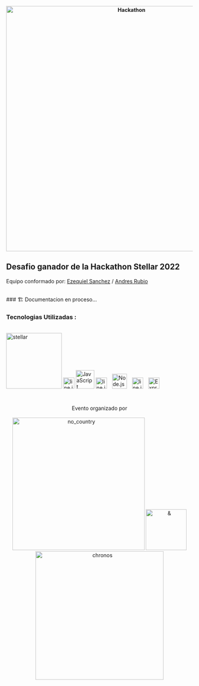
**<div align="center"><img width="661" alt="Hackathon" src="https://user-images.githubusercontent.com/87342325/192167998-8871da91-4b6b-45d8-b8d3-126f881e3e09.png"> </div>**  

## Desafio ganador de la Hackathon Stellar 2022


Equipo conformado por:
  [Ezequiel Sanchez](http://github.com/GeekyBear) / [Andres Rubio](https://github.com/andresnrubio)
  
<br/>  
### 🏗️ Documentacion en proceso...
  
<br/>  

### Tecnologias Utilizadas :
 
<br/>  
<div>  
<a href="https://www.stellar.org/" target="_blank"><img width="150" alt="stellar" src="https://user-images.githubusercontent.com/87342325/192452445-c2b8b064-b8f8-462e-898a-9e7e58d0c42b.png"></a> <img src="https://user-images.githubusercontent.com/87342325/192465990-914f52fc-3a50-4f39-8583-8a552dd025e4.png" alt="line.js" height="30" />
<a href="https://www.javascript.com/" target="_blank"><img margin="10px" src="https://profilinator.rishav.dev/skills-assets/javascript-original.svg" alt="JavaScript" height="50" /></a>  <img src="https://user-images.githubusercontent.com/87342325/192465990-914f52fc-3a50-4f39-8583-8a552dd025e4.png" alt="line.js" height="30" />
<a href="https://github.com/andresnrubio/Stellar-Hackathon" target="_blank"><img style="margin: 10px" src="https://user-images.githubusercontent.com/87342325/192454241-bdd4bd4a-19a9-490a-a6de-89a33a024515.png" alt="Node.js" height="40" /></a>  <img src="https://user-images.githubusercontent.com/87342325/192465990-914f52fc-3a50-4f39-8583-8a552dd025e4.png" alt="line.js" height="30" />
<a href="https://expressjs.com/" target="_blank"><img style="margin: 10px" src="https://user-images.githubusercontent.com/87342325/192454243-dbd8a27d-cd4a-4af2-ac51-4e2fba243cf6.png" alt="Express.js" height="30" /></a>

</div>  



<br/>  

<br/>  

<div align="center">Evento organizado por </div>
<br/> 
<div align="center">
<a href="https://www.nocountry.tech/" target="_blank"><img width="357" alt="no_country" src="https://user-images.githubusercontent.com/87342325/192640426-bbf6d366-7c36-447c-b393-dbfb8b94aaf1.png"></a>
<img width="110" alt="&" src="https://user-images.githubusercontent.com/87342325/192640432-8213cc88-195f-43da-a17c-43958b8f0e58.png">
<a href="https://chronospay.io/" target="_blank"><img width="346" alt="chronos" src="https://user-images.githubusercontent.com/87342325/192640431-addb4477-efa1-47bc-a58f-c07156a22e30.png"></a>

</div>  
